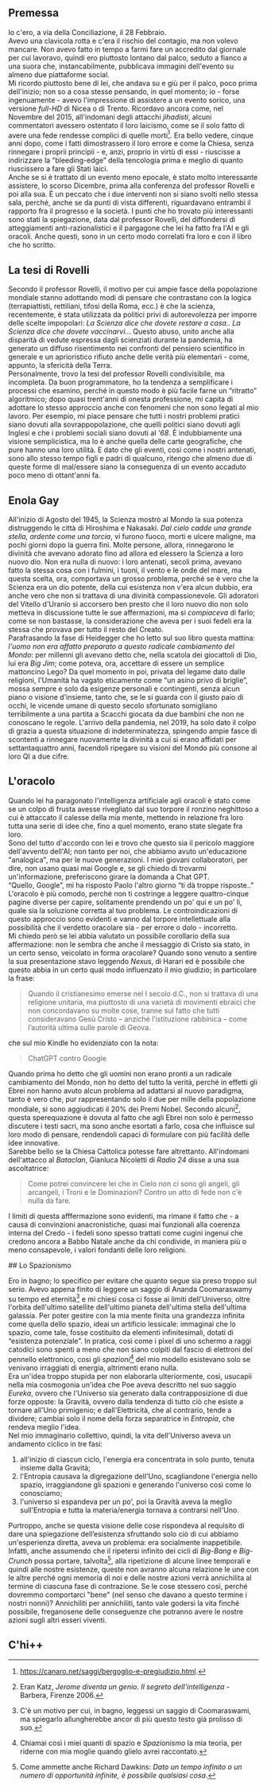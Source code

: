 ## Premessa
Io c'ero, a via della Conciliazione, il 28 Febbraio.  
Avevo una clavicola rotta e c'era il rischio del contagio, ma non volevo mancare. 
Non avevo fatto in tempo a farmi fare un accredito dal giornale per cui lavoravo, quindi ero piuttosto lontano dal palco, seduto a fianco a una suora che, instancabilmente, pubblicava immagini dell'evento su almeno due piattaforme social.  
Mi ricordo piuttosto bene di lei, che andava su e giù per il palco, poco prima dell'inizio; non so a cosa stesse pensando, in quel momento; io - forse ingenuamente - avevo l'impressione di assistere a un evento sorico, una versione *full-HD* di Nicea o di Trento.
Ricordavo ancora come, nel Novembre del 2015, all'indomani degli attacchi *jihadisti*, alcuni commentatori avessero ostentato il loro laicismo, come se il solo fatto di avere una fede rendesse complici di quelle morti[^laici]. 
Era bello vedere, cinque anni dopo, come i fatti dimostrassero il loro errore e come la Chiesa, senza rinnegare i proprii principii - e, anzi, proprio in virtù di essi - riuscisse a indirizzare la “bleeding-edge” della tencologia prima e meglio di quanto riuscissero a fare gli Stati laici.  
Anche se si è trattato di un evento meno epocale, è stato molto interessante assistere, lo scorso Dicembre, prima alla conferenza del professor Rovelli e poi alla sua.
È un peccato che i due interventi non si siano svolti nello stessa sala, perché, anche se da punti di vista differenti, riguardavano entrambi il rapporto fra il progresso e la società. 
I punti che ho trovato più interessanti sono stati la spiegazione, data dal professor Rovelli, del diffondersi di atteggiamenti anti-razionalistici e il pargagone che lei ha fatto fra l'AI e gli oracoli.
Anche questi, sono in un certo modo correlati fra loro e con il libro che ho scritto.

## La tesi di Rovelli

Secondo il professor Rovelli, il motivo per cui ampie fasce della popolazione mondiale stanno adottando modi di pensare che contrastano con la logica (terrapiattisti, rettiliani, tifosi della Roma, ecc.) è che la scienza, recentemente, è stata utilizzata da politici privi di autorevolezza per imporre delle scelte impopolari: *La Scienza dice che dovete restare a casa.. La Scienza dice che dovete vaccinarvi..*. 
Questo abuso, unito anche alla disparità di vedute espressa dagli scienziati durante la pandemia,  ha generato un diffuso risentimento nei confronti del pensiero scientifico in generale e un aprioristico rifiuto anche delle verità più elementari - come, appunto, la sfericità della Terra.    
Personalmente, trovo la tesi del professor Rovelli condivisibile, ma incompleta.
Da buon programmatore, ho la tendenza a semplificare i processi che esamino, perché in questo modo è più facile farne un “ritratto” algoritmico; dopo quasi trent'anni di onesta professione, mi capita di adottare lo stesso approccio anche con fenomeni che non sono legati al mio lavoro.
Per esempio, mi piace pensare che tutti i nostri problemi pratici siano dovuti alla sovrappopolazione, che quelli politici siano dovuti agli Inglesi e che i problemi sociali siano dovuti al *'68*.
È indubbiamente una visione semplicistica, ma lo è anche quella delle carte geografiche, che pure hanno una loro utilità. 
E dato che gli eventi, così come i nostri antenati, sono allo stesso tempo figli e padri di qualcuno, ritengo che almeno due di queste forme di mal/essere siano la conseguenza di un evento accaduto poco meno di ottant'anni fa.

## Enola Gay

All'inizio di Agosto del 1945, la Scienza mostrò al Mondo la sua potenza distruggendo le città di Hiroshima e Nakasaki. 
*Dal cielo cadde una grande stella, ardente come una torcia*, vi furono fuoco, morti e ulcere maligne, ma pochi giorni dopo la guerra finì. 
Molte persone, allora, rinnegarono le divinità che avevano adorato fino ad allora ed elessero la Scienza a loro nuovo dio. 
Non era nulla di nuovo: i loro antenati, secoli prima, avevano fatto la stessa cosa con i fulmini, i tuoni, il vento e le onde del mare, ma questa scelta, ora, comportava un grosso problema, perché se è vero che la Scienza era un dio potente, della cui esistenza non v'era alcun dubbio, era anche vero che non si trattava di una divinità compassionevole.
Gli adoratori del Vitello d'Uranio si accorsero ben presto che il loro nuovo dio non solo metteva in discussione tutte le sue affermazioni, ma si *compiaceva* di farlo; come se non bastasse, la considerazione che aveva per i suoi fedeli era la stessa che provava per tutto il resto del Creato.  
Parafrasando la fase di Heidegger che ho letto sul suo libro questa mattina: *l'uomo non era affatto preparato a questo radicale cambiamento del Mondo*: per millenni gli avevano detto che, nella scatola dei giocattoli di Dio, lui era *Big Jim*; come poteva, ora, accettare di essere un semplice mattoncino Lego?
Da quel momento in poi, privata del legame dato dalle religioni, l'Umanità ha vagato eticamente come “un asino privo di briglie”, mossa sempre e solo da esigenze personali e contingenti, senza alcun piano o visione d'insieme, tanto che, se le si guarda con il giusto paio di occhi, le vicende umane di questo secolo sfortunato somigliano terribilmente a una partita a Scacchi giocata da due bambini che non ne conoscano le regole.
L'arrivo della pandemia, nel 2019, ha solo dato il colpo di grazia a questa situazione di indeterminatezza, spingendo ampie fasce di scontenti a rinnegare nuovamente la divinità a cui si erano affidati per settantaquattro anni, facendoli ripegare su visioni del Mondo più consone al loro QI a due cifre.  


## L'oracolo

Quando lei ha paragonato l'intelligenza artificiale agli oracoli è stato come se un colpo di frusta avesse rivegliato dal suo torpore il ronzino neghittoso a cui è attaccato il calesse della mia mente, mettendo in relazione fra loro tutta una serie di idee che, fino a quel momento, erano state slegate fra loro.  
Sono del tutto d'accordo con lei e trovo che questo sia il pericolo maggiore dell'avvento dell'AI; non tanto per noi, che abbiamo avuto un'educazione "analogica", ma per le nuove generazioni. 
I miei giovani collaboratori, per dire, non usano quasi mai Google e, se gli chiedo di trovarmi un'informazione, preferiscono girare la domanda a Chat GPT.  
“Quello, Google”, mi ha risposto Paolo l'altro giorno “ti dà troppe risposte..”  
L'oracolo è più comodo, perché non ti costringe a leggere quattro-cinque pagine diverse per capire, solitamente prendendo un po' qui e un po' lì, quale sia la soluzione corretta al tuo problema.
Le controindicazioni di questo approccio sono evidenti e vanno dal torpore intellettuale alla possibilità che il verdetto oracolare sia - per errore o dolo - incorretto.  
Mi chiedo però se lei abbia valutato un possibile corollario della sua affermazione: non le sembra che anche il messaggio di Cristo sia stato, in un certo senso, veicolato in forma oracolare? 
Quando sono venuto a sentire la sua presentazione stavo leggendo *Nexus*, di Harari ed è possibile che questo abbia in un certo qual modo influenzato il mio giudizio; in particolare la frase:

> Quando il cristianesimo emerse nel I secolo d.C., non si trattava di una religione unitaria, ma piuttosto di una varietà di movimenti ebraici che non concordavano su molte cose, tranne sul fatto che tutti consideravano Gesù Cristo – anziché l’istituzione rabbinica – come l’autorità ultima sulle parole di Geova.

che sul mio Kindle ho evidenziato con la nota:

> ChatGPT contro Google 

Quando prima ho detto che gli uomini non erano pronti a un radicale cambiamento del Mondo, non ho detto del tutto la verità, perché in effetti gli Ebrei non hanno avuto alcun problema ad adattarsi al nuovo paradigma, tanto è vero che, pur rappresentando solo il due per mille della popolazione mondiale, si sono aggiudicati il 20% dei Premi Nobel.
Secondo alcuni[^katz], questa sperequazione è dovuta al fatto che agli Ebrei non solo è permesso discutere i testi sacri, ma sono anche esortati a farlo, cosa che influisce sul loro modo di pensare, rendendoli capaci di formulare con più facilità delle idee innovative.  
Sarebbe bello se la Chiesa Cattolica potesse fare altrettanto.
All'indomani dell'attacco al *Bataclan*, Gianluca Nicoletti di *Radio 24* disse a una sua ascoltatrice:

> Come potrei convincere lei che in Cielo non ci sono gli angeli, gli arcangeli, i Troni e le Dominazioni? Contro un atto di fede non c'è nulla da fare.

I limiti di questa afffermazione sono evidenti, ma rimane il fatto che - a causa di convinzioni anacronistiche, quasi mai funzionali alla coerenza interna del Credo - i fedeli sono spesso trattati come cugini ingenui che credono ancora a Babbo Natale anche da chi condivide, in maniera più o meno consapevole, i valori fondanti delle loro religioni.

## Lo Spazionismo

Ero in bagno; lo specifico per evitare che quanto segue sia preso troppo sul serio.
Avevo appena finito di leggere un saggio di Ananda Coomaraswamy su tempo ed eternità[^bagno] e mi chiesi cosa ci fosse ai limiti dell'Universo, oltre l'orbita dell'ultimo satellite dell'ultimo pianeta dell'ultima stella dell'ultima galassia. 
Per poter gestire con la mia mente finita una grandezza infinita come quella dello spazio, ideai un artificio lessicale: immaginai che lo spazio, come tale, fosse costituito da elementi infinitesimali, dotati di “esistenza potenziale”.
In pratica, così come i pixel di uno schermo a raggi catodici sono spenti a meno che non siano colpiti dal fascio di elettroni del pennello elettronico, cosi gli *spazioni*[^spazioni] del mio modello esistevano solo se venivano irraggiati di energia, altrimenti erano nulla.   
Era un'idea troppo stupida per non elaborarla ulteriormente, così, usucapii nella mia cosmogonia un'idea che Poe aveva descritto nel suo saggio *Eureka*, ovvero che l'Universo sia generato dalla contrapposizione di due forze opposte: la Gravità, ovvero dalla tendenza di tutto ciò che esiste a tornare all'Uno primigenio; e dall'Elettricità, che al contrario, tende a dividere; cambiai solo il nome della forza separatrice in *Entropia*, che rendeva meglio l'idea.  
Nel mio immaginario collettivo, quindi, la vita dell'Universo aveva un andamento ciclico in tre fasi: 

1. all'inizio di ciascun ciclo, l'energia era concentrata in solo punto, tenuta insieme dalla Gravità; 
2. l'Entropia causava la digregazione dell'Uno, scagliandone l'energia nello spazio, irraggiandone gli spazioni e generando l'universo così come lo conosciamo;
3. l'universo si espandeva per un po', poi la Gravità aveva la meglio sull'Entropia e tutta la materia/energia tornava a contrarsi nell'Uno.

Purtroppo, anche se questa visione delle cose rispondeva al requisito di dare una spiegazione dell’esistenza sfruttando solo ciò di cui abbiamo un'esperienza diretta, aveva un problema: era socialmente inappetibile.
Infatti, anche assumendo che il ripetersi infinito dei cicli di *Big-Bang* e *Big-Crunch* possa portare, talvolta[^infinito], alla ripetizione di alcune linee temporali e quindi alle nostre esistenze, queste non avranno alcuna relazione le une con le altre perché ogni memoria di noi e delle nostre azioni verrà annichilita al termine di ciascuna fase di contrazione.
Se le cose stessero così, perché dovremmo comportarci "bene" (nel senso che davano a questo termine i nostri nonni)? 
Annichiliti per annichiliti, tanto vale godersi la vita finché possibile, freganosene delle conseguenze che potranno avere le nostre azioni sugli altri esseri viventi. 

## C'hi++


<!--
, perché non prevedeva alcun elemento metafisico.  
Dico questo perché, dopo venti anni di studio *eclettico e confuso* (come direbbe Rodari) sono arrivato alla conclusione che una disciplina filosofica non può dare speranza ai suoi adepti se non prevede una quota anche minima di trascendenza e persistenza.  

Come scoprii, questa visione delle cose era compatibile con numerose religioni o filosofie canoniche, cosa che mi portò a pensare che l'esistenza potesse essre come una modella che ciascuna disciplina metafisica ritraeva dal suo specifico punto di vista.
Ogni rappresentazione è inevitabilmente diversa dalle altre, ma a parità di doti pittoriche, tutte le immagini hanno qualcosa in comune, perché si riferiscono allo stesso soggetto.

e, per poter “funzionare”, aveva bisogno di un solo dogma, ovvero che l'espansione dell'Universo, o prima o poi, si sarebbe invertita.  

> È possibile dare una spiegazione dell’esistenza sfruttando solo ciò di cui abbiamo esperienza diretta? 

Circa un anno dopo, avevo scoperto due cose importanti: 

- sì: era possibile farlo;
- eliminando dalle diverse dottrine gli orpelli e gli auspici non comprovabili inutili era possibile identificare un *minimo comune multiplo esistenziale*, dei principii o dei concetti comuni a dottrine anche molto distanti nel tempo e nello spazio.



Il quadro che si ottiene ricorda *Les Damoiselles d'Avignon*, perché ricostruisce la realtà in base a un processo analitico, che non si cura della plausibilità morfologica dele figure rappresentate, ma cerca di rappresentare lo spazio tridimensionale della spiritualità con i mezzi limitati di un mondo bidimensionale e materiale.  

Avevo scoperto, anni prima, che se nei Comandamenti dell'Esodo si sostituisce la parola "Dio" con: "senso della vita", si ottiene un elenco di *Consigli*, che, come faccio dire al personaggio del Maestro, nel libro:

> Se li avessi seguiti anche da giovane, adesso avrei molti rimorsi in meno.

Io penso invece che si debba procedere come quando si progetta una base di dati: per prima cosa si *normalizza* l'insieme di informazioni che devono essere gestite, eliminando tutte le ripetizioni; quando l'universo dei dati è ridotto all'osso, se ne reintegra qualcuno per rendere più efficiente il funzionamento del DB.  

Prima di andare avanti, però, credo sia necessario definire le mie idee in fatto di religione.
In termini pratici, seguo ormai da anni una mia versione laica dei Comandamenti dell'Esodo[^dieci] e nei bar, dopo il secondo bicchiere di vino, dico che il mio sogno è di diventare Papa con il nome di Cristiano I° (*ma non subito*, come la castità per Agostino).
Semplificando, come il mio solito, potrei dire che sono un cattolico che non crede nei dogmi, ma questo, purtroppo, mi rende un non-cattolico ed è un peccato, perché penso che la Chiesa Cattolica sia l'unica forza che ha la possibilità di arginare il decadimento della società attuale[^guenon].    
Detto ciò e premesso che, se mi sbagliassi, sarei ben felice di prenderne atto (come tutti i pessimisti, preferisco avere torto che ragione), 

Ogni volta che partecipa a una Messa, si chiede quante, delle persone che ha intorno, sappiano la genesi della frase: "generato, non creato, della stessa sostanza del Padre".
 
In uno dei suoi saggi sull'arte, Ananda Coomaraswamy spiega che la parola Pali *Sam̧vega* indica lo shock esetico che si può provare davanti un'opera d'arte e che ci riscuote dal nostro torpore come il rumore della frusta fa con il cavallo.
Ho provato qualcosa di simile q




Questo elemento chiamato *I Post-It*, ovvero una memoria persistente dell'Universo - simile all'inconscio collettivo di Jung o ai *vāsanā* dell'Induismo - che mantiene traccia dell’esito delle scelte fatte in ciascun ciclo di espansione e contrazione.

-->

[^laici]: https://canaro.net/saggi/bergoglio-e-pregiudizio.html.

[^dieci]: https://canaro.net/saggi/i-dieci-comandamenti.html

[^guenon]: Lo pensava anche Guénon, ma in un altro periodo storico e per altri motivi.

[^katz]: Eran Katz, *Jerome diventa un genio. Il segreto dell'intelligenza* - Barbera, Firenze 2006.

[^bagno]: C'è un motivo per cui, in bagno, leggessi un saggio di Coomaraswami, ma spiegarlo allungherebbe ancor di più questo testo già prolisso di suo.

[^spazioni]: Chiamai così i miei quanti di spazio e *Spazionismo* la mia teoria, per riderne con mia moglie quando glielo avrei raccontato. 

[^infinito]: Come ammette anche Richard Dawkins: *Dato un tempo infinito o un numero di opportunità infinite, è possibile qualsiasi cosa*.
  




